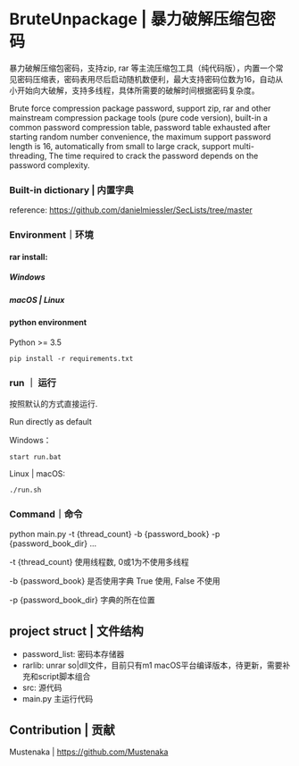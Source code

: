 # BruteUnpackage | 暴力破解压缩包密码

暴力破解压缩包密码，支持zip, rar 等主流压缩包工具（纯代码版），内置一个常见密码压缩表，密码表用尽后启动随机数便利，最大支持密码位数为16，自动从小开始向大破解，支持多线程，具体所需要的破解时间根据密码复杂度。

Brute force compression package password, support zip, rar and other mainstream compression package tools (pure code version), built-in a common password compression table, password table exhausted after starting random number convenience, the maximum support password length is 16, automatically from small to large crack, support multi-threading, The time required to crack the password depends on the password complexity.

### Built-in dictionary |  内置字典

reference: https://github.com/danielmiessler/SecLists/tree/master

### Environment｜环境

#### rar install:

##### Windows

##### macOS | Linux

#### python environment

Python >= 3.5


```
pip install -r requirements.txt
```

### run ｜ 运行

按照默认的方式直接运行.

Run directly as default

Windows：

```
start run.bat
```

Linux | macOS:

```
./run.sh
```

### Command｜命令

python main.py -t {thread_count} -b {password_book} -p {password_book_dir} ...

-t {thread_count} 使用线程数, 0或1为不使用多线程

-b {password_book} 是否使用字典 True 使用, False 不使用

-p {password_book_dir} 字典的所在位置

## project struct | 文件结构

- password_list: 密码本存储器
- rarlib: unrar so|dll文件，目前只有m1 macOS平台编译版本，待更新，需要补充和script脚本组合
- src: 源代码
- main.py 主运行代码

## Contribution | 贡献

Mustenaka | https://github.com/Mustenaka